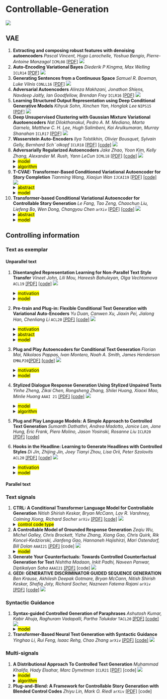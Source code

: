 # Controllable-Generation

![](https://img.shields.io/badge/Status-building-brightgreen)

## VAE
1. **Extracting and composing robust features with denoising autoencoders** *Pascal Vincent, Hugo Larochelle, Yoshua Bengio, Pierre-Antoine Manzagol* `ICML08` [[PDF]](https://www.cs.toronto.edu/~larocheh/publications/icml-2008-denoising-autoencoders.pdf) ![](https://img.shields.io/badge/DAE-MLP-red)
2. **Auto-Encoding Variational Bayes** *Diederik P Kingma, Max Welling* `ICLR14` [[PDF]](https://arxiv.org/pdf/1312.6114.pdf) ![](https://img.shields.io/badge/VAE-RNN-red)
3. **Generating Sentences from a Continuous Space** *Samuel R. Bowman, Luke Vilnis* `CONLL16` [[PDF]](https://arxiv.org/pdf/1511.06349.pdf) ![](https://img.shields.io/badge/VAE-RNN-red)
4. **Adversarial Autoencoders** *Alireza Makhzani, Jonathon Shlens, Navdeep Jaitly, Ian Goodfellow, Brendan Frey* `ICLR16` [[PDF]](https://arxiv.org/pdf/1511.05644.pdf) ![](https://img.shields.io/badge/AAE-RNN-red)
5. **Learning Structured Output Representation using Deep Conditional Generative Models** *Kihyuk Sohn, Xinchen Yan, Honglak Lee* `NIPS15` [[PDF]](https://papers.nips.cc/paper/2015/file/8d55a249e6baa5c06772297520da2051-Paper.pdf) ![](https://img.shields.io/badge/CVAE-CNN-red)
6. **Deep Unsupervised Clustering with Gaussian Mixture Variational Auotoencoders** *Nat Dilokthanakul, Pedro A. M. Mediano, Marta Garnelo, Matthew C. H. Lee, Hugh Salimbeni, Kai Arulkumaran, Murray Shanahan* `ICLR17` [[PDF]](https://arxiv.org/pdf/1611.02648.pdf) ![](https://img.shields.io/badge/VAEGMM-RNN-red)
7. **Wasserstein Auto-Encoders** *Ilya Tolstikhin, Olivier Bousquet, Sylvain Gelly, Bernhard Sch¨olkopf* `ICLR18` [[PDF]](https://arxiv.org/pdf/1711.01558.pdf) [[code]](https://github.com/KyleGoyette/WassersteinAutoEncoder) ![](https://img.shields.io/badge/WAE-CNN-red)
8. **Adversarially Regularized Autoencoders** *Jake Zhao, Yoon Kim, Kelly Zhang, Alexander M. Rush, Yann LeCun* `ICML18` [[PDF]](https://arxiv.org/pdf/1706.04223v3.pdf) [[code]](https://github.com/jakezhaojb/ARAE) ![](https://img.shields.io/badge/ARAE-RNN-red) <details> <summary><mark>model</mark></summary> <img src="https://github.com/HappyGu0524/pic/blob/master/img/20210318194000.png" width="60%" title="Replace KL divergence with adversarial classifier" align="middle" /> </details> <details> <summary><mark>algorithm</mark></summary> <img src="https://github.com/HappyGu0524/pic/blob/master/img/20210318194045.png" width="60%" align="middle" title="1.Reconstruction Loss; 2.Train Classifier; 3.Train Generator" /> </details>
9. **T-CVAE: Transformer-Based Conditioned Variational Autoencoder for Story Completion** *Tianming Wang, Xiaojun Wan* `IJCAI19` [[PDF]](https://www.ijcai.org/proceedings/2019/0727.pdf) [[code]](https://github.com/sodawater/T-CVAE) ![](https://img.shields.io/badge/CVAE-Transformer-red)<details> <summary><mark>abstract</mark></summary> Story completion is a very challenging task of generating the missing plot for an incomplete story, which requires not only understanding but also inference of the given contextual clues. In this paper, we present a novel conditional variational autoencoder based on Transformer for missing plot generation. Our model uses shared attention layers for encoder and decoder, which make the most of the contextual clues, and a latent variable for learning the distribution of coherent story plots. Through drawing samples from the learned distribution, diverse reasonable plots can be generated. Both automatic and manual evaluations show that our model generates better story plots than stateof-the-art models in terms of readability, diversity and coherence.</details> <details> <summary><mark>model</mark></summary> <img src="https://github.com/HappyGu0524/pic/blob/master/img/20210318194427.png" width="60%" align="middle" /> </details>
10. **Transformer-based Conditional Variational Autoencoder for Controllable Story Generation** *Le Fang, Tao Zeng, Chaochun Liu, Liefeng Bo, Wen Dong, Changyou Chen* `arXiv` [[PDF]](https://arxiv.org/pdf/2101.00828v1.pdf) [[code]](https://github.com/fangleai/TransformerCVAE) ![](https://img.shields.io/badge/CVAE-Transformer-red)<details> <summary><mark>abstract</mark></summary> We investigate large-scale latent variable models (LVMs) for neural story generation—an under-explored application for open-domain long text—with objectives in two threads: generation effectiveness and controllability. LVMs, especially the variational autoencoder (VAE), have achieved both effective and controllable generation through exploiting flexible distributional latent representations. Recently, Transformers and its variants have achieved remarkable effectiveness without explicit latent representation learning, thus lack satisfying controllability in generation. In this paper, we advocate to revive latent variable modeling, essentially the power of representation learning, in the era of Transformers to enhance controllability without hurting state-of-the-art generation effectiveness. Specifically, we integrate latent representation vectors with a Transformer-based pre-trained architecture to build conditional variational autoencoder (CVAE). Model components such as encoder, decoder and the variational posterior are all built on top of pre-trained language models—GPT2 specifically in this paper. Experiments demonstrate state-of-the-art conditional generation ability of our model, as well as its excellent representation learning capability and controllability.</details> <details> <summary><mark>model</mark></summary> <img src="https://github.com/HappyGu0524/pic/blob/master/img/20210318194813.png" width="60%" align="middle" /> </details>

## Controlling information
### Text as exemplar
#### Unparallel text
1. **Disentangled Representation Learning for Non-Parallel Text Style Transfer** *Vineet John, Lili Mou, Hareesh Bahuleyan, Olga Vechtomova* `ACL19` [[PDF]](https://arxiv.org/pdf/1808.04339.pdf) [[code]](https://github.com/vineetjohn/linguistic-style-transfer) ![](https://img.shields.io/badge/Yelp&Amazon-Style%20Transfer-orange) <details> <summary><mark>motivation</mark></summary> To tackle the problem of disentangling the latent representations of style and content in language models.</details> <details> <summary><mark>model</mark></summary> <img src="https://github.com/HappyGu0524/pic/blob/master/img/20210411113202.png" width="80%" align="middle" /> </details>
2. **Pre-train and Plug-in: Flexible Conditional Text Generation with Variational Auto-Encoders** *Yu Duan, Canwen Xu, Jiaxin Pei, Jialong Han, Chenliang Li* `ACL20` [[PDF]](https://arxiv.org/pdf/1911.03882.pdf) [[code]](https://github.com/WHUIR/PPVAE) ![](https://img.shields.io/badge/Yelp&NewsTitle-Controllable%20Generation-orange) <details> <summary><mark>motivation</mark></summary> Flexible when new conditions added to a well trained VAE which requires no more retraining.</details> <details> <summary><mark>abstract</mark></summary> Conditional Text Generation has drawn much attention as a topic of Natural Language Generation (NLG) which provides the possibility for humans to control the properties of generated contents. Current conditional generation models cannot handle emerging conditions due to their joint end-to-end learning fashion. When a new condition added, these techniques require full retraining. In this paper, we present a new framework named Pre-train and Plug-in Variational Auto-Encoder (PPVAE) towards flexible conditional text generation. PPVAE decouples the text generation module from the condition representation module to allow “one-to-many” conditional generation. When a fresh condition emerges, only a lightweight network needs to be trained and works as a plug-in for PPVAE, which is efficient and desirable for real-world applications. Extensive experiments demonstrate the superiority of PPVAE against the existing alternatives with better conditionality and diversity but less training effort.</details> <details> <summary><mark>model</mark></summary> <img src="https://github.com/HappyGu0524/pic/blob/master/img/20210408195017.png" width="80%" title="a) PretrainVAE; b) PluginVAE for each style; c) sample and generate" align="middle" /> </details>
3. **Plug and Play Autoencoders for Conditional Text Generation** *Florian Mai, Nikolaos Pappas, Ivan Montero, Noah A. Smith, James Henderson* `EMNLP20`[[PDF]](https://arxiv.org/pdf/2010.02983.pdf) [[code]](https://github.com/florianmai/emb2emb) ![](https://img.shields.io/badge/Yelp-Controllable%20Generation-orange)  <details> <summary><mark>motivation</mark></summary> Reduce the need for labeled training data for the task and makes the training procedure more efficient by learning a mapping within the autoencoder’s embedding space.<br> <img src="https://github.com/HappyGu0524/pic/blob/master/img/20210410153238.png" width="60%" title="The manifold of a text autoencoder is the low-dimensional region of the high-dimensional embedding space where texts are actually embedded." align="middle" /></details> <details> <summary><mark>model</mark></summary> <img src="https://github.com/HappyGu0524/pic/blob/master/img/20210410152622.png" width="80%" title="a) PretrainVAE; b) Training a mapping function; c) Map manifold from input to output" align="middle" /> </details>


3. **Stylized Dialogue Response Generation Using Stylized Unpaired Texts** *Yinhe Zheng, Zikai Chen, Rongsheng Zhang, Shilei Huang, Xiaoxi Mao, Minlie Huang* `AAAI 21` [[PDF]](https://arxiv.org/pdf/2009.12719.pdf) [[code]](https://github.com/silverriver/Stylized_Dialog) ![](https://img.shields.io/badge/TCFC-Dialogue%20Generation-orange) <details> <summary><mark>model</mark></summary> <img src="https://github.com/HappyGu0524/pic/blob/master/img/20210406104923.png" width="60%" title="Transformer incorporating style embedding" align="middle" /> </details> <details> <summary><mark>algorithm</mark></summary> <img src="https://github.com/HappyGu0524/pic/blob/master/img/20210406105228.png" width="60%" align="middle" title="3-5: Train both forward and backward transformers, forward with style while backward without style; 9-12: Back translation to get synthetic data; 13: Style transfer" /> </details>
4. **Plug and Play Language Models: A Simple Approach to Controlled Text Generation** *Sumanth Dathathri, Andrea Madotto, Janice Lan, Jane Hung, Eric Frank, Piero Molino, Jason Yosinski, Rosanne Liu* `ICLR20` [[PDF]](https://arxiv.org/pdf/1912.02164.pdf) [[code]](https://github.com/uber-research/PPLM)
5. **Hooks in the Headline: Learning to Generate Headlines with Controlled Styles** *Di Jin, Zhijing Jin, Joey Tianyi Zhou, Lisa Orii, Peter Szolovits* `ACL20` [[PDF]](https://arxiv.org/pdf/2004.01980v3.pdf) [[code]](https://github.com/jind11/TitleStylist) ![](https://img.shields.io/badge/NYT&CNN&Humor&Romance&Clickbait-Headline%20Generation-orange)  <details> <summary><mark>motivation</mark></summary> Enrich headlines with controlled style options.<br> <img src="https://github.com/HappyGu0524/pic/blob/master/img/20210410160152.png" width="60%" align="middle" /></details> <details> <summary><mark>model</mark></summary> <img src="https://github.com/HappyGu0524/pic/blob/master/img/20210410160246.png" width="60%" title="Entangle latent representation of stylied generation and summarization by partially parameter sharing." align="middle" /> </details>


#### Parallel text

### Text signals
1. **CTRL: A Conditional Transformer Language Model for Controllable Generation** *Nitish Shirish Keskar, Bryan McCann, Lav R. Varshney, Caiming Xiong, Richard Socher* `arXiv` [[PDF]](https://arxiv.org/pdf/1909.05858.pdf) [[code]](https://github.com/salesforce/ctrl) ![](https://img.shields.io/badge/OpenWebText-Generation-orange) <details> <summary><mark>control code type</mark></summary> <p>Style by domain <p>More complex control codes <p>Triggering specific tasks <p>Zero-shot code-mixing </details>
2. **A Controllable Model of Grounded Response Generation** *Zeqiu Wu, Michel Galley, Chris Brockett, Yizhe Zhang, Xiang Gao, Chris Quirk, Rik Koncel-Kedziorski, Jianfeng Gao, Hannaneh Hajishirzi, Mari Ostendorf, Bill Dolan* `AAAI21` [[PDF]](https://arxiv.org/pdf/2005.00613.pdf) [code] ![](https://img.shields.io/badge/Reddit%20conversation-Response%20Generation-orange)  <details> <summary><mark>model</mark></summary> <img src="https://github.com/HappyGu0524/pic/blob/master/img/20210406155858.png" width="60%" title="GPT2 with Inductive Attention" align="middle" /> </details>
3. **Generate Your Counterfactuals: Towards Controlled Counterfactual Generation for Text** *Nishtha Madaan, Inkit Padhi, Naveen Panwar, Diptikalyan Saha* `AAAI21` [[PDF]](https://arxiv.org/pdf/2012.04698.pdf) [code] ![](https://img.shields.io/badge/DBPedia&AgNews&Yelp-Counterfactual%20Generation-orange)
4. **GEDI: GENERATIVE DISCRIMINATOR GUIDED SEQUENCE GENERATION** *Ben Krause, Akhilesh Deepak Gotmare, Bryan McCann, Nitish Shirish Keskar, Shafiq Joty, Richard Socher, Nazneen Fatema Rajani* `arXiv` [[PDF]](https://arxiv.org/pdf/2009.06367.pdf) [[code]](https://github.com/salesforce/GeDi) ![](https://img.shields.io/badge/IMDb-Controlled%20Generation-orange)

### Syntactic Guidance
1. **Syntax-guided Controlled Generation of Paraphrases** *Ashutosh Kumar, Kabir Ahuja, Raghuram Vadapalli, Partha Talukdar* `TACL20` [[PDF]](https://arxiv.org/pdf/2005.08417v1.pdf) [[code]](https://github.com/malllabiisc/SGCP) ![](https://img.shields.io/badge/ParaNMT&QQP-Syntax%20Guided%20Controlled%20Generation-orange) <details> <summary><mark>model</mark></summary> <img src="https://github.com/HappyGu0524/pic/blob/master/img/20210410162843.png" width="60%" align="middle" /> </details>
2. **Transformer-Based Neural Text Generation with Syntactic Guidance** *Yinghao Li, Rui Feng, Isaac Rehg, Chao Zhang* `arXiv` [[PDF]](https://arxiv.org/pdf/2010.01737v1.pdf) [[code]](https://github.com/Yinghao-Li/GuiGen) ![](https://img.shields.io/badge/ParaNMT-Syntax%20Guided%20Controlled%20Generation-orange)

### Multi-signals
1. **A Distributional Approach To Controlled Text Generation** *Muhammad Khalifa, Hady Elsahar, Marc Dymetman* `ICLR21` [[PDF]](https://arxiv.org/pdf/2012.11635.pdf) [code] ![](https://img.shields.io/badge/Wikipedia-Controllable%20Generation-orange) <details><summary><mark>model</mark></summary> <img src="https://github.com/HappyGu0524/pic/blob/master/img/20210408164750.png" width="40%" align="middle" title="Energy-Based Model" /> </details> <details> <summary><mark>algorithm</mark></summary> <img src="https://github.com/HappyGu0524/pic/blob/master/img/20210408163917.png" width="60%" align="middle" title="Reward = P(x)/q(x); q initialized with pretrained gpt2; from Energy-Based Model to Autoregressive Policy"/> </details>
2. **Plug-and-Blend: A Framework for Controllable Story Generation with Blended Control Codes** *Zhiyu Lin, Mark O. Riedl* `arXiv` [[PDF]](https://arxiv.org/pdf/2104.04039.pdf) [code]

